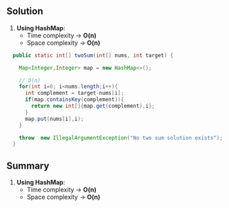 ## Solution

1. **Using HashMap**:
   - Time complexity &rarr; **O(n)**
   - Space complexity &rarr; **O(n)**     
 
```java
  public static int[] twoSum(int[] nums, int target) {

    Map<Integer,Integer> map = new HashMap<>();

    // O(n)
    for(int i=0; i<nums.length;i++){
      int complement = target-nums[i];
      if(map.containsKey(complement)){
        return new int[]{map.get(complement),i};
      }
      map.put(nums[i],i);
    }

    throw  new IllegalArgumentException("No two sum solution exists");
  }
```


## Summary

1. **Using HashMap**:
   - Time complexity &rarr; **O(n)**
   - Space complexity &rarr; **O(n)**
 
